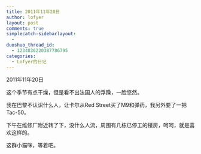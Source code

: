 ```yaml
---
title: 2011年11年20日
author: lofyer
layout: post
comments: true
simplecatch-sidebarlayout:
  - 
duoshuo_thread_id:
  - 1234836220387786795
categories:
  - Lofyer的日记
---
```

2011年11年20日

这个季节有点干燥，但是看不出法国人的浮躁，一脸悠然。

我在巴黎不认识什么人，让卡尔从Red Street买了M9和弹药，我另外要了一把Tac-50。

下午在维修厂附近转了下，没什么人流，周围有几栋已停工的楼房，呵呵，就是喜欢这样的。

这群小猫咪，等着吧。